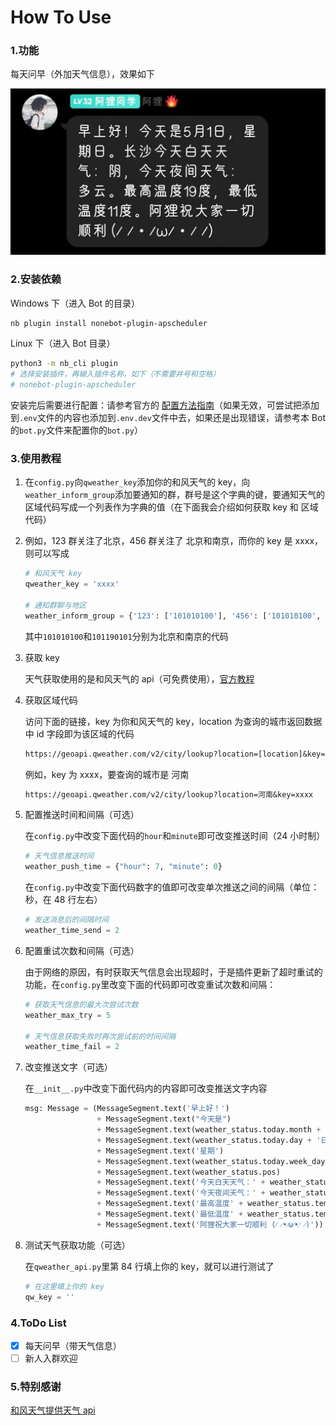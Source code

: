 # How To Use

### 1.功能

每天问早（外加天气信息），效果如下

![weather](../../../img/hw_greeting.jpg)

### 2.安装依赖

Windows 下（进入 Bot 的目录）

```bash
nb plugin install nonebot-plugin-apscheduler
```

Linux 下（进入 Bot 目录）

```bash
python3 -m nb_cli plugin
# 选择安装插件，再输入插件名称，如下（不需要井号和空格）
# nonebot-plugin-apscheduler
```

安装完后需要进行配置：请参考官方的 [配置方法指南](https://v2.nonebot.dev/docs/advanced/scheduler)（如果无效，可尝试把添加到`.env`文件的内容也添加到`.env.dev`文件中去，如果还是出现错误，请参考本 Bot 的`bot.py`文件来配置你的`bot.py`）

### 3.使用教程

1. 在`config.py`向`qweather_key`添加你的和风天气的 key，向`weather_inform_group`添加要通知的群，群号是这个字典的键，要通知天气的区域代码写成一个列表作为字典的值（在下面我会介绍如何获取 key 和 区域代码）

2. 例如，123 群关注了北京，456 群关注了 北京和南京，而你的 key 是 xxxx，则可以写成

   ```python
   # 和风天气 key
   qweather_key = 'xxxx'
   
   # 通知群聊与地区
   weather_inform_group = {'123': ['101010100'], '456': ['101010100', '101190101']}
   ```

   其中`101010100`和`101190101`分别为北京和南京的代码

3. 获取 key

   天气获取使用的是和风天气的 api（可免费使用），[官方教程](https://dev.qweather.com/docs/resource/get-key/)

4. 获取区域代码

   访问下面的链接，key 为你和风天气的 key，location 为查询的城市返回数据中 id 字段即为该区域的代码

   ```txt
   https://geoapi.qweather.com/v2/city/lookup?location=[location]&key=[key]
   ```

   例如，key 为 xxxx，要查询的城市是 河南

   ```txt
   https://geoapi.qweather.com/v2/city/lookup?location=河南&key=xxxx
   ```

5. 配置推送时间和间隔（可选）

   在`config.py`中改变下面代码的`hour`和`minute`即可改变推送时间（24 小时制）

   ```python
   # 天气信息推送时间
   weather_push_time = {"hour": 7, "minute": 0}
   ```

   在`config.py`中改变下面代码数字的值即可改变单次推送之间的间隔（单位：秒，在 48 行左右）

   ```python
   # 发送消息后的间隔时间
   weather_time_send = 2
   ```

6. 配置重试次数和间隔（可选）

   由于网络的原因，有时获取天气信息会出现超时，于是插件更新了超时重试的功能，在`config.py`里改变下面的代码即可改变重试次数和间隔：

   ```python
   # 获取天气信息的最大次尝试次数
   weather_max_try = 5
   
   # 天气信息获取失败时再次尝试前的时间间隔
   weather_time_fail = 2
   ```

7. 改变推送文字（可选）

   在`__init__.py`中改变下面代码内的内容即可改变推送文字内容

   ```python
   msg: Message = (MessageSegment.text('早上好！')
                   + MessageSegment.text("今天是")
                   + MessageSegment.text(weather_status.today.month + '月')
                   + MessageSegment.text(weather_status.today.day + '日，')
                   + MessageSegment.text('星期')
                   + MessageSegment.text(weather_status.today.week_day + '。')
                   + MessageSegment.text(weather_status.pos)
                   + MessageSegment.text('今天白天天气：' + weather_status.textDay + '，')
                   + MessageSegment.text('今天夜间天气：' + weather_status.textNight + '。')
                   + MessageSegment.text('最高温度' + weather_status.tempMax + '度，')
                   + MessageSegment.text('最低温度' + weather_status.tempMin + '度。')
                   + MessageSegment.text('阿狸祝大家一切顺利 (⁄ ⁄•⁄ω⁄•⁄ ⁄)'))
   ```

8. 测试天气获取功能（可选）

   在`qweather_api.py`里第 84 行填上你的 key，就可以进行测试了

   ```python
   # 在这里填上你的 key
   qw_key = ''
   ```

### 4.ToDo List

- [x] 每天问早（带天气信息）
- [ ] 新人入群欢迎

### 5.特别感谢

[和风天气提供天气 api](https://dev.qweather.com/)